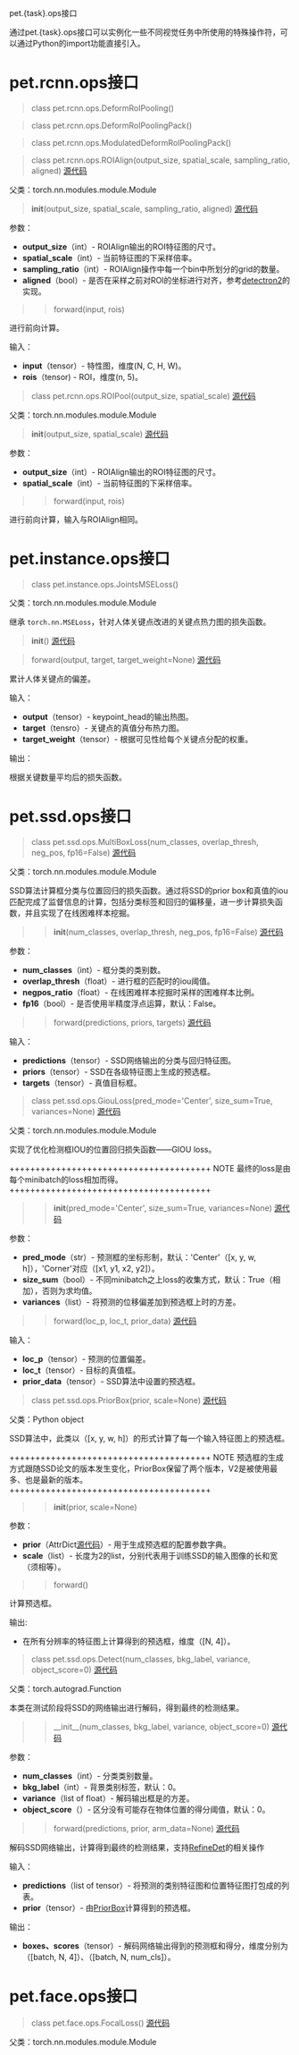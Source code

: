 pet.{task}.ops接口
 
通过pet.{task}.ops接口可以实例化一些不同视觉任务中所使用的特殊操作符，可以通过Python的import功能直接引入。
 
pet.rcnn.ops接口
=====================================================

> class pet.rcnn.ops.DeformRoIPooling()

> class pet.rcnn.ops.DeformRoIPoolingPack()

> class pet.rcnn.ops.ModulatedDeformRoIPoolingPack()

> class pet.rcnn.ops.ROIAlign(output_size, spatial_scale, sampling_ratio, aligned)  [源代码]()

父类：torch.nn.modules.module.Module

> __init__(output_size, spatial_scale, sampling_ratio, aligned)  [源代码]()

参数：

* **output_size**（int）- ROIAlign输出的ROI特征图的尺寸。
* **spatial_scale**（int）- 当前特征图的下采样倍率。
* **sampling_ratio**（int）- ROIAlign操作中每一个bin中所划分的grid的数量。
* **aligned**（bool）- 是否在采样之前对ROI的坐标进行对齐，参考[detectron2]()的实现。

>> forward(input, rois)

进行前向计算。

输入：

* **input**（tensor）- 特性图，维度(N, C, H, W)。
* **rois**（tensor) - ROI，维度(n, 5)。

> class pet.rcnn.ops.ROIPool(output_size, spatial_scale)  [源代码]()

父类：torch.nn.modules.module.Module

> __init__(output_size, spatial_scale)  [源代码]()

参数：

* **output_size**（int）- ROIAlign输出的ROI特征图的尺寸。
* **spatial_scale**（int）- 当前特征图的下采样倍率。

>> forward(input, rois)

进行前向计算，输入与ROIAlign相同。


pet.instance.ops接口
=====================================================

> class pet.instance.ops.JointsMSELoss()

父类：torch.nn.modules.module.Module

继承 `torch.nn.MSELoss`，针对人体关键点改进的关键点热力图的损失函数。

> __init__()  [源代码]()

> forward(output, target, target_weight=None)  [源代码]()

累计人体关键点的偏差。

输入：

* **output**（tensor）- keypoint_head的输出热图。
* **target**（tensro）- 关键点的真值分布热力图。
* **target_weight**（tensor）- 根据可见性给每个关键点分配的权重。

输出：

根据关键数量平均后的损失函数。


pet.ssd.ops接口
=====================================================

> class pet.ssd.ops.MultiBoxLoss(num_classes, overlap_thresh, neg_pos, fp16=False)  [源代码]()

父类：torch.nn.modules.module.Module

SSD算法计算框分类与位置回归的损失函数。通过将SSD的prior box和真值的iou匹配完成了监督信息的计算，包括分类标签和回归的偏移量，进一步计算损失函数，并且实现了在线困难样本挖掘。

>> __init__(num_classes, overlap_thresh, neg_pos, fp16=False)  [源代码]()

参数：

* **num_classes**（int）- 框分类的类别数。
* **overlap_thresh**（float）- 进行框的匹配时的iou阈值。
* **negpos_ratio**（float）- 在线困难样本挖掘时采样的困难样本比例。
* **fp16**（bool）- 是否使用半精度浮点运算，默认：False。

>> forward(predictions, priors, targets)  [源代码]()

输入：

* **predictions**（tensor）- SSD网络输出的分类与回归特征图。
* **priors**（tensor）- SSD在各级特征图上生成的预选框。
* **targets**（tensor）- 真值目标框。

> class pet.ssd.ops.GiouLoss(pred_mode='Center', size_sum=True, variances=None)   [源代码]()

父类：torch.nn.modules.module.Module

实现了优化检测框IOU的位置回归损失函数——GIOU loss。

+++++++++++++++++++++++++++++++++++++++
NOTE
最终的loss是由每个minibatch的loss相加而得。
+++++++++++++++++++++++++++++++++++++++

>> __init__(pred_mode='Center', size_sum=True, variances=None)   [源代码]()

参数：

* **pred_mode**（str）- 预测框的坐标形制，默认：'Center'（[x, y, w, h]），'Corner'对应（[x1, y1, x2, y2]）。
* **size_sum**（bool）- 不同minibatch之上loss的收集方式，默认：True（相加），否则为求均值。
* **variances**（list）- 将预测的位移偏差加到预选框上时的方差。

>> forward(loc_p, loc_t, prior_data)   [源代码]()

输入：

* **loc_p**（tensor）- 预测的位置偏差。
* **loc_t**（tensor）- 目标的真值框。
* **prior_data**（tensor）- SSD算法中设置的预选框。

> class pet.ssd.ops.PriorBox(prior, scale=None)   [源代码]()

父类：Python object

SSD算法中，此类以（[x, y, w, h]）的形式计算了每一个输入特征图上的预选框。

+++++++++++++++++++++++++++++++++++++++
NOTE
预选框的生成方式跟随SSD论文的版本发生变化，PriorBox保留了两个版本，V2是被使用最多、也是最新的版本。
+++++++++++++++++++++++++++++++++++++++

>> __init__(prior, scale=None)

参数：   

* **prior**（AttrDict[源代码]()）- 用于生成预选框的配置参数字典。
* **scale**（list）- 长度为2的list，分别代表用于训练SSD的输入图像的长和宽（须相等）。

>> forward()

计算预选框。

输出:

* 在所有分辨率的特征图上计算得到的预选框，维度（[N, 4]）。

> class pet.ssd.ops.Detect(num_classes, bkg_label, variance, object_score=0)   [源代码]()

父类：torch.autograd.Function

本类在测试阶段将SSD的网络输出进行解码，得到最终的检测结果。 

>> \_\_init\_\_(num_classes, bkg_label, variance, object_score=0)   [源代码]()

参数：

* **num_classes**（int）- 分类类别数量。
* **bkg_label**（int）- 背景类别标签，默认：0。
* **variance**（list of float）- 解码输出框是的方差。
* **object_score**（）- 区分没有可能存在物体位置的得分阈值，默认：0。

>> forward(predictions, prior, arm_data=None)   [源代码]()

解码SSD网络输出，计算得到最终的检测结果，支持[RefineDet]()的相关操作

输入：

* **predictions**（list of tensor）- 将预测的类别特征图和位置特征图打包成的列表。
* **prior**（tensor）- 由[PriorBox]()计算得到的预选框。

输出：

* **boxes、scores**（tensor）- 解码网络输出得到的预测框和得分，维度分别为（[batch, N, 4]）、（[batch, N, num_cls]）。


pet.face.ops接口
=====================================================

> class pet.face.ops.FocalLoss()   [源代码]()

父类：torch.nn.modules.module.Module

